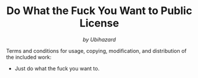<h1 align="center">Do What the Fuck You Want to Public License</h1>
<p align="center"><i>by Ubihazard</i></p>

<!--
Do What the Fuck You Want to Public License
===========================================

(by Ubihazard)
-->

Terms and conditions for usage, copying, modification,
and distribution of the included work:

  * Just do what the fuck you want to.
